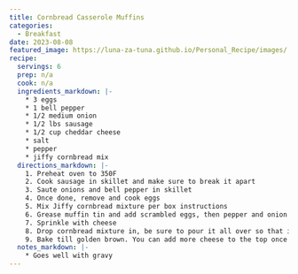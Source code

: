 ```yaml
---
title: Cornbread Casserole Muffins
categories: 
  - Breakfast
date: 2023-08-08
featured_image: https://luna-za-tuna.github.io/Personal_Recipe/images/
recipe:
  servings: 6
  prep: n/a
  cook: n/a
  ingredients_markdown: |-
    * 3 eggs
    * 1 bell pepper 
    * 1/2 medium onion
    * 1/2 lbs sausage
    * 1/2 cup cheddar cheese
    * salt 
    * pepper 
    * jiffy cornbread mix
  directions_markdown: |-
    1. Preheat oven to 350F
    2. Cook sausage in skillet and make sure to break it apart
    3. Saute onions and bell pepper in skillet
    4. Once done, remove and cook eggs
    5. Mix Jiffy cornbread mixture per box instructions
    6. Grease muffin tin and add scrambled eggs, then pepper and onion mixture, and sausage
    7. Sprinkle with cheese 
    8. Drop cornbread mixture in, be sure to pour it all over so that it drips into the crevices. Make sure not to over fill the muffin tin as the cornbread filling will expand
    9. Bake till golden brown. You can add more cheese to the top once they look like they are almost done if you would like
  notes_markdown: |-
    * Goes well with gravy
---
```

